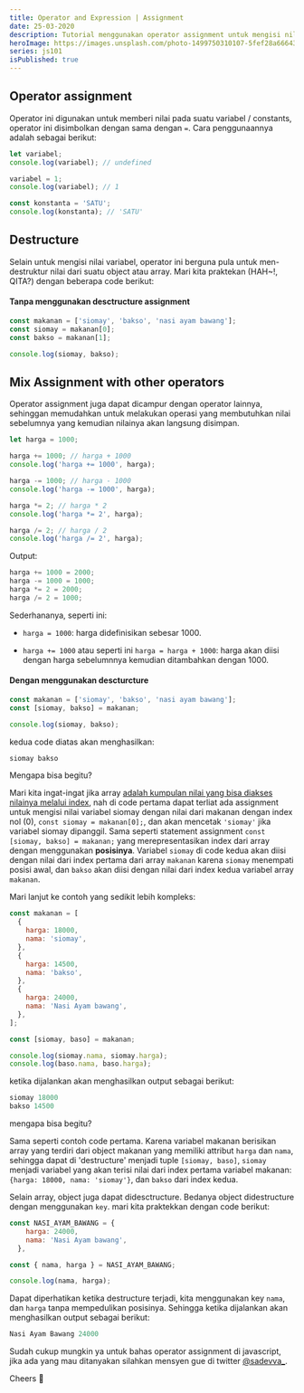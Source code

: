 ```yaml
---
title: Operator and Expression | Assignment
date: 25-03-2020
description: Tutorial menggunakan operator assignment untuk mengisi nilai variabel, beserta teknik seperti destructuring variabel dari suatu object atau array.
heroImage: https://images.unsplash.com/photo-1499750310107-5fef28a66643?ixlib=rb-1.2.1&ixid=eyJhcHBfaWQiOjEyMDd9&auto=format&fit=crop&w=750&q=80
series: js101
isPublished: true
---
```


## Operator assignment

Operator ini digunakan untuk memberi nilai pada suatu variabel / constants, operator ini disimbolkan dengan sama dengan `=`. Cara penggunaannya adalah sebagai berikut:

```js
let variabel;
console.log(variabel); // undefined

variabel = 1;
console.log(variabel); // 1

const konstanta = 'SATU';
console.log(konstanta); // 'SATU'
```

## Destructure

Selain untuk mengisi nilai variabel, operator ini berguna pula untuk men-destruktur nilai dari suatu object atau array. Mari kita praktekan (HAH~!, QITA?) dengan beberapa code berikut:

#### Tanpa menggunakan desctructure assignment

```js
const makanan = ['siomay', 'bakso', 'nasi ayam bawang'];
const siomay = makanan[0];
const bakso = makanan[1];

console.log(siomay, bakso);
```

## Mix Assignment with other operators

Operator assignment juga dapat dicampur dengan operator lainnya, sehinggan memudahkan untuk melakukan operasi yang membutuhkan nilai sebelumnya yang kemudian nilainya akan langsung disimpan.

```js
let harga = 1000;

harga += 1000; // harga + 1000
console.log('harga += 1000', harga);

harga -= 1000; // harga - 1000
console.log('harga -= 1000', harga);

harga *= 2; // harga * 2
console.log('harga *= 2', harga);

harga /= 2; // harga / 2
console.log('harga /= 2', harga);
```

Output:

```js
harga += 1000 = 2000;
harga -= 1000 = 1000;
harga *= 2 = 2000;
harga /= 2 = 1000;
```

Sederhananya, seperti ini:

- `harga = 1000`: harga didefinisikan sebesar 1000.

- `harga += 1000` atau seperti ini `harga = harga + 1000`: harga akan diisi dengan harga sebelumnnya kemudian ditambahkan dengan 1000.

#### Dengan menggunakan descturcture

```js
const makanan = ['siomay', 'bakso', 'nasi ayam bawang'];
const [siomay, bakso] = makanan;

console.log(siomay, bakso);
```

kedua code diatas akan menghasilkan:

```js
siomay bakso
```

Mengapa bisa begitu?

Mari kita ingat-ingat jika array [adalah kumpulan nilai yang bisa diakses nilainya melalui index](/js101/introduction/2-data-types/), nah di code pertama dapat terliat ada assignment untuk mengisi nilai variabel siomay dengan nilai dari makanan dengan index nol (0), `const siomay = makanan[0];`, dan akan mencetak `'siomay'` jika variabel siomay dipanggil. Sama seperti statement assignment `const [siomay, bakso] = makanan;` yang merepresentasikan index dari array dengan menggunakan **posisinya**. Variabel `siomay` di code kedua akan diisi dengan nilai dari index pertama dari array `makanan` karena `siomay` menempati posisi awal, dan `bakso` akan diisi dengan nilai dari index kedua variabel array `makanan`.

Mari lanjut ke contoh yang sedikit lebih kompleks:

```js
const makanan = [
  {
    harga: 18000,
    nama: 'siomay',
  },
  {
    harga: 14500,
    nama: 'bakso',
  },
  {
    harga: 24000,
    nama: 'Nasi Ayam bawang',
  },
];

const [siomay, baso] = makanan;

console.log(siomay.nama, siomay.harga);
console.log(baso.nama, baso.harga);
```

ketika dijalankan akan menghasilkan output sebagai berikut:

```js
siomay 18000
bakso 14500
```

mengapa bisa begitu?

Sama seperti contoh code pertama. Karena variabel makanan berisikan array yang terdiri dari object makanan yang memiliki attribut `harga` dan `nama`, sehingga dapat di 'destructure' menjadi tuple `[siomay, baso]`, `siomay` menjadi variabel yang akan terisi nilai dari index pertama variabel makanan: `{harga: 18000, nama: 'siomay'}`, dan `bakso` dari index kedua.

Selain array, object juga dapat didesctructure. Bedanya object didestructure dengan menggunakan `key`. mari kita praktekkan dengan code berikut:

```js
const NASI_AYAM_BAWANG = {
    harga: 24000,
    nama: 'Nasi Ayam bawang',
  },

const { nama, harga } = NASI_AYAM_BAWANG;

console.log(nama, harga);
```

Dapat diperhatikan ketika destructure terjadi, kita menggunakan key `nama`, dan `harga` tanpa mempedulikan posisinya. Sehingga ketika dijalankan akan menghasilkan output sebagai berikut:

```js
Nasi Ayam Bawang 24000
```

Sudah cukup mungkin ya untuk bahas operator assignment di javascript, jika ada yang mau ditanyakan silahkan mensyen gue di twitter [@sadevva\_](https://twitter.com/sadevva_).

Cheers 🥂
